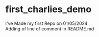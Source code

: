 # first_charlies_demo
I've Made my first Repo on 01/05/2024
<br>
Adding of line of comment in README.md
